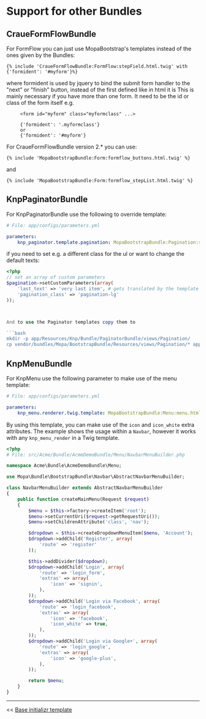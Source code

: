 Support for other Bundles
=========================


CraueFormFlowBundle
-------------------

For FormFlow you can just use MopaBootstrap's templates instead of the ones given by the Bundles:

``` jinja
{% include 'CraueFormFlowBundle:FormFlow:stepField.html.twig' with {'formident': '#myform'}%}
```

where formident is used by jquery to bind the submit form handler to the "next" or "finish" button, instead of the first defined like in html it is
This is mainly necessary if you have more than one form.
It need to be the id or class of the form itself
e.g.

         <form id="myform" class="myformclass" ...>

         {'formident': '.myformclass'}
         or
         {'formident': '#myform'}


For CraueFormFlowBundle version 2.* you can use:

``` jinja
{% include 'MopaBootstrapBundle:Form:formflow_buttons.html.twig' %}
```
and

``` jinja
{% include 'MopaBootstrapBundle:Form:formflow_stepList.html.twig' %}
```
KnpPaginatorBundle
------------------

For KnpPaginatorBundle use the following to override template:

```yaml
# File: app/configs/parameters.yml

parameters:
    knp_paginator.template.pagination: MopaBootstrapBundle:Pagination:sliding.html.twig
```

if you need to set e.g. a different class for the ul or want to change the default texts:

``` php
<?php
// set an array of custom parameters
$pagination->setCustomParameters(array(
    'last_text' => 'very last item', # gets translated by the template
    'pagination_class' => 'pagination-lg'
));



And to use the Paginator templates copy them to

```bash
mkdir -p app/Resources/Knp/Bundle/PaginatorBundle/views/Pagination/
cp vendor/bundles/Mopa/BootstrapBundle/Resources/views/Pagination/* app/Resources/Knp/Bundle/PaginatorBundle/views/Pagination/
```


KnpMenuBundle
-------------

For KnpMenu use the following parameter to make use of the menu template:

```yaml
# File: app/configs/parameters.yml

parameters:
    knp_menu.renderer.twig.template: MopaBootstrapBundle:Menu:menu.html.twig
```

By using this template, you can make use of the `icon` and `icon_white` extra attributes.
The example shows the usage within a `Navbar`, however it works with any `knp_menu_render` in a Twig template.

```php
<?php
# File: src/Acme/Bundle/AcmeDemoBundle/Menu/NavbarMenuBuilder.php

namespace Acme\Bundle\AcmeDemoBundle\Menu;

use Mopa\Bundle\BootstrapBundle\Navbar\AbstractNavbarMenuBuilder;

class NavbarMenuBuilder extends AbstractNavbarMenuBuilder
{
    public function createMainMenu(Request $request)
    {
        $menu = $this->factory->createItem('root');
        $menu->setCurrentUri($request->getRequestUri());
        $menu->setChildrenAttribute('class', 'nav');

        $dropdown = $this->createDropdownMenuItem($menu, 'Account');
        $dropdown->addChild('Register', array(
            'route' => 'register'
        ));

        $this->addDivider($dropdown);
        $dropdown->addChild('Login', array(
            'route' => 'login_form',
            'extras' => array(
                'icon' => 'signin',
            ),
        ));
        $dropdown->addChild('Login via Facebook', array(
            'route' => 'login_facebook',
            'extras' => array(
                'icon' => 'facebook',
                'icon_white' => true,
            ),
        ));
        $dropdown->addChild('Login via Google+', array(
            'route' => 'login_google',
            'extras' => array(
                'icon' => 'google-plus',
            ),
        ));

        return $menu;
    }
}
```

---

<< [Base initializr template](3.1-initializr-variables.md)
